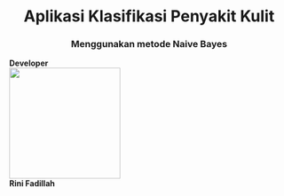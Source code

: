 <h1 align="center">Aplikasi Klasifikasi Penyakit Kulit</h1>
<h3 align="center">Menggunakan metode Naive Bayes</h3>

<p>
<b>Developer</b> <br>
<img src="https://s3-id-jkt-1.kilatstorage.id/nadhamedia/developer/Rini_Fadillah.jpeg" width="200px"><br/>
<b>Rini Fadillah</b>
</p>